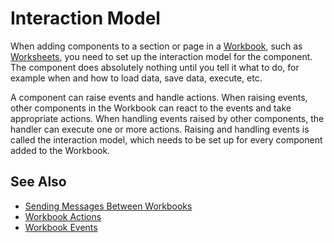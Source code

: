 # Interaction Model

When adding components to a section or page in a [Workbook](../../workbooks.md), such as [Worksheets](../../worksheets.md), you need to set up the interaction model for the component. The component does absolutely nothing until you tell it what to do, for example when and how to load data, save data, execute, etc. 

A component can raise events and handle actions. When raising events, other components in the Workbook can react to the events and take appropriate actions. When handling events raised by other components, the handler can execute one or more actions. Raising and handling events is called the interaction model, which needs to be set up for every component added to the Workbook.
<br/>

## See Also 
* [Sending Messages Between Workbooks](interactionmodel/sendingmsgbetween.md) 
* [Workbook Actions](interactionmodel/workbookactions.md)
* [Workbook Events](interactionmodel/workbookevents.md)
